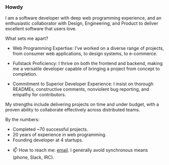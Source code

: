 ### Howdy

I am a software developer with deep web programming experience, and an enthusiastic collaborator with Design, Engineering, and Product to deliver excellent software that users love.

What sets me apart?

* Web Programming Expertise: I've worked on a diverse range of projects, from consumer web applications, to design systems, to e-commerce.

* Fullstack Proficiency: I thrive on both the frontend and backend, making me a versatile developer capable of bringing a project from concept to completion.

* Commitment to Superior Developer Experience: I insist on thorough READMEs, constructive comments, nonviolent bug reporting, and empathy for contributors.

My strengths include delivering projects on time and under budget, with a proven ability to collaborate effectively across distributed teams.

By the numbers:
* Completed ~70 successful projects.
* 20 years of experience in web programming.
* Founding developer at 4 startups.
  
- 📫 How to reach me: [email](mailto:job@twobanjos.com). I generally avoid synchronous means (phone, Slack, IRC).
